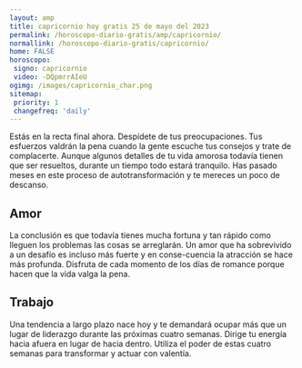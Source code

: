 ```yaml
---
layout: amp
title: capricornio hoy gratis 25 de mayo del 2023 
permalink: /horoscopo-diario-gratis/amp/capricornio/
normallink: /horoscopo-diario-gratis/capricornio/
home: FALSE
horoscopo:
 signo: capricornio
 video: -DQpmrrAIeU
ogimg: /images/capricornio_char.png
sitemap:
 priority: 1
 changefreq: 'daily'
---
```



Estás en la recta final ahora. Despídete de tus preocupaciones. Tus esfuerzos valdrán la pena cuando la gente escuche tus consejos y trate de complacerte. Aunque algunos detalles de tu vida amorosa todavía tienen que ser resueltos, durante un tiempo todo estará tranquilo. Has pasado meses en este proceso de autotransformación y te mereces un poco de descanso.

## Amor

La conclusión es que todavía tienes mucha fortuna y tan rápido como lleguen los problemas las cosas se arreglarán. Un amor que ha sobrevivido a un desafío es incluso más fuerte y en conse-cuencia la atracción se hace más profunda. Disfruta de cada momento de los días de romance porque hacen que la vida valga la pena.

## Trabajo

Una tendencia a largo plazo nace hoy y te demandará ocupar más que un lugar de liderazgo durante las próximas cuatro semanas. Dirige tu energía hacia afuera en lugar de hacia dentro. Utiliza el poder de estas cuatro semanas para transformar y actuar con valentía.